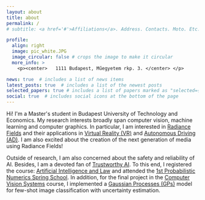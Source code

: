 ```yaml
---
layout: about
title: about
permalink: /
# subtitle: <a href='#'>Affiliations</a>. Address. Contacts. Moto. Etc.

profile:
  align: right
  image: pic_white.JPG
  image_circular: false # crops the image to make it circular
  more_info: >
    <p><center>   1111 Budapest, Műegyetem rkp. 3. </center> </p>

news: true  # includes a list of news items
latest_posts: true  # includes a list of the newest posts
selected_papers: true # includes a list of papers marked as "selected={true}"
social: true  # includes social icons at the bottom of the page
---
```


<!-- Write your biography here. Tell the world about yourself. Link to your favorite [subreddit](http://reddit.com). You can put a picture in, too. The code is already in, just name your picture `prof_pic.jpg` and put it in the `img/` folder.

Put your address / P.O. box / other info right below your picture. You can also disable any of these elements by editing `profile` property of the YAML header of your `_pages/about.md`. Edit `_bibliography/papers.bib` and Jekyll will render your [publications page](/al-folio/publications/) automatically.

Link to your social media connections, too. This theme is set up to use [Font Awesome icons](https://fontawesome.com/) and [Academicons](https://jpswalsh.github.io/academicons/), like the ones below. Add your Facebook, Twitter, LinkedIn, Google Scholar, or just disable all of them. -->



Hi! I'm a Master's student in Budapest University of Technology and Economics. My research interests broadly span computer vision, machine learning and computer graphics. In particular, I am interested in [Radiance Fields](https://radiancefields.com/) and their applications in [Virtual Reality (VR)](https://www.nvidia.com/en-us/research/nerf-vr-contest/) and [Autonomous Driving (AD)](https://www.nvidia.com/en-us/on-demand/session/gtcspring23-s51770/). I am also excited about the creation of the next generation of media using Radiance Fields!

Outside of research, I am also concerned about the safety and reliability of AI. Besides, I am a devoted fan of [Trustworthy AI](https://scalabletrustworthyai.github.io/). To this end, I registered the course: [Artificial Intelligence and Law](https://hcaim.bme.hu/) and attended the [1st Probabilistic Numerics Spring School](https://www.probabilistic-numerics.org/meetings/2023_SpringSchool/). In addition, for the final project in the [Computer Vision Systems](https://portal.vik.bme.hu/kepzes/targyak/VIIIMA07) course, I implemented a [Gaussian Processes (GPs)](./assets/pdf/GPs.pdf) model for few-shot image classification with uncertainty estimation. 
